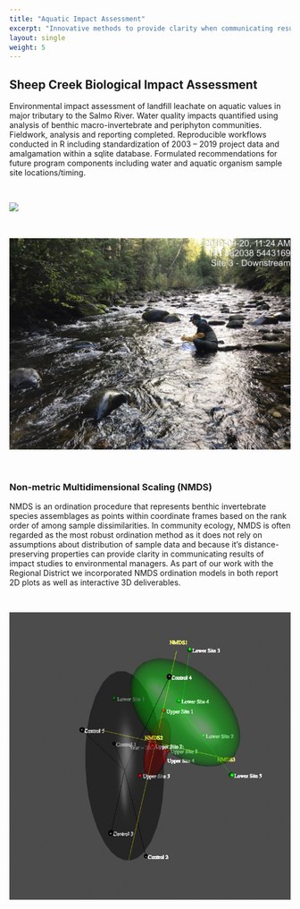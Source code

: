 ```yaml
---
title: "Aquatic Impact Assessment"
excerpt: "Innovative methods to provide clarity when communicating results of impact studies to environmental managers."
layout: single
weight: 5
---
```


## Sheep Creek Biological Impact Assessment
Environmental impact assessment of landfill leachate on aquatic values in major tributary to the Salmo River. Water quality impacts quantified using analysis of benthic macro-invertebrate and periphyton communities.  Fieldwork, analysis and reporting completed. Reproducible workflows conducted in R including standardization of 2003 – 2019 project data and amalgamation within a sqlite database. Formulated recommendations for future program components including water and aquatic organism sample site locations/timing. 


<br>

![](overview_zoomed_out.png)

<br>

![](IMG_0796_benthic.JPG)

<br>

### Non-metric Multidimensional Scaling (NMDS) 
NMDS is an ordination procedure that represents benthic invertebrate species assemblages as points within coordinate frames based on the rank order of among sample dissimilarities. In community ecology, NMDS is often regarded as the most robust ordination method as it does not rely on assumptions about distribution of sample data and because it’s distance-preserving properties can provide clarity in communicating results of impact studies to environmental managers. As part of our work with the Regional District we incorporated NMDS ordination models in both report 2D plots as well as interactive 3D deliverables.

<br>

![](nmds2.png)




